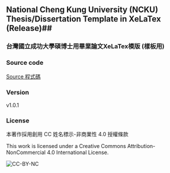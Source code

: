 ## National Cheng Kung University (NCKU) Thesis/Dissertation Template in XeLaTex (Release)##
### 台灣國立成功大學碩博士用畢業論文XeLaTex模版 (樣板用) ###

### Source code
[Source 程式碼](https://github.com/wengan-li/ncku-thesis-templete)

### Version
v1.0.1

### License
本著作採用創用 CC 姓名標示-非商業性 4.0 授權條款

This work is licensed under a Creative Commons Attribution-NonCommercial 4.0 International License.

![CC-BY-NC](https://i.creativecommons.org/l/by-nc/4.0/88x31.png "CC Attribution-NonCommercial License")
